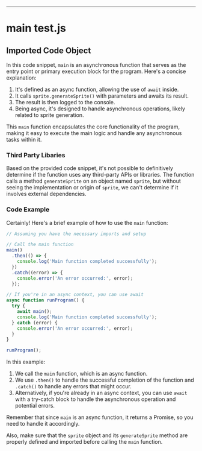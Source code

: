 

  

  

  

  

  

  

  

  
---
# main test.js
## Imported Code Object
In this code snippet, `main` is an asynchronous function that serves as the entry point or primary execution block for the program. Here's a concise explanation:

1. It's defined as an async function, allowing the use of `await` inside.
2. It calls `sprite.generateSprite()` with parameters and awaits its result.
3. The result is then logged to the console.
4. Being async, it's designed to handle asynchronous operations, likely related to sprite generation.

This `main` function encapsulates the core functionality of the program, making it easy to execute the main logic and handle any asynchronous tasks within it.

### Third Party Libaries

Based on the provided code snippet, it's not possible to definitively determine if the function uses any third-party APIs or libraries. The function calls a method `generateSprite` on an object named `sprite`, but without seeing the implementation or origin of `sprite`, we can't determine if it involves external dependencies.

### Code Example

Certainly! Here's a brief example of how to use the `main` function:

```javascript
// Assuming you have the necessary imports and setup

// Call the main function
main()
  .then(() => {
    console.log('Main function completed successfully');
  })
  .catch((error) => {
    console.error('An error occurred:', error);
  });

// If you're in an async context, you can use await
async function runProgram() {
  try {
    await main();
    console.log('Main function completed successfully');
  } catch (error) {
    console.error('An error occurred:', error);
  }
}

runProgram();
```

In this example:

1. We call the `main` function, which is an async function.
2. We use `.then()` to handle the successful completion of the function and `.catch()` to handle any errors that might occur.
3. Alternatively, if you're already in an async context, you can use `await` with a try-catch block to handle the asynchronous operation and potential errors.

Remember that since `main` is an async function, it returns a Promise, so you need to handle it accordingly.

Also, make sure that the `sprite` object and its `generateSprite` method are properly defined and imported before calling the `main` function.


  